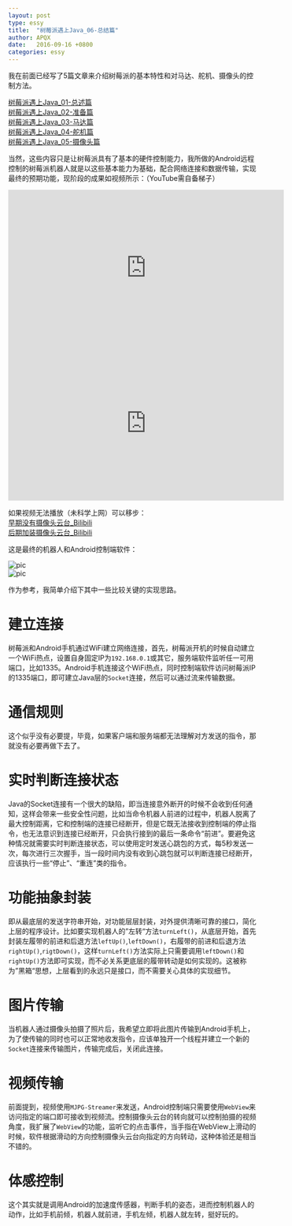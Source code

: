 ```yaml
---
layout: post
type: essy
title:  "树莓派遇上Java_06-总结篇"
author: APQX
date:   2016-09-16 +0800
categories: essy
---
```


我在前面已经写了5篇文章来介绍树莓派的基本特性和对马达、舵机、摄像头的控制方法。

[树莓派遇上Java_01-总述篇](https://apqx.me/essy/2016/09/11/%E6%A0%91%E8%8E%93%E6%B4%BE%E9%81%87%E4%B8%8AJava_01-%E6%80%BB%E8%BF%B0%E7%AF%87.html)   
[树莓派遇上Java_02-准备篇](https://apqx.me/essy/2016/09/11/%E6%A0%91%E8%8E%93%E6%B4%BE%E9%81%87%E4%B8%8AJava_02-%E5%87%86%E5%A4%87%E7%AF%87.html)   
[树莓派遇上Java_03-马达篇](https://apqx.me/essy/2016/09/12/%E6%A0%91%E8%8E%93%E6%B4%BE%E9%81%87%E4%B8%8AJava_03-%E9%A9%AC%E8%BE%BE%E7%AF%87.html)   
[树莓派遇上Java_04-舵机篇](https://apqx.me/essy/2016/09/14/%E6%A0%91%E8%8E%93%E6%B4%BE%E9%81%87%E4%B8%8AJava_04-%E8%88%B5%E6%9C%BA%E7%AF%87.html)   
[树莓派遇上Java_05-摄像头篇](https://apqx.me/essy/2016/09/15/%E6%A0%91%E8%8E%93%E6%B4%BE%E9%81%87%E4%B8%8AJava_05-%E6%91%84%E5%83%8F%E5%A4%B4%E7%AF%87.html)   

当然，这些内容只是让树莓派具有了基本的硬件控制能力，我所做的Android远程控制的树莓派机器人就是以这些基本能力为基础，配合网络连接和数据传输，实现最终的预期功能，现阶段的成果如视频所示：（YouTube需自备梯子）

<div class="video-container">
    <iframe width="560" height="315" src="https://www.youtube.com/embed/BAO-kUrUXHE" frameborder="0" allow="autoplay; encrypted-media"
                    allowfullscreen></iframe>
</div>

<div class="video-container">
    <iframe width="560" height="315" src="https://www.youtube.com/embed/12PzVuJvgvw" frameborder="0" allow="autoplay; encrypted-media"
                    allowfullscreen></iframe>
</div>

如果视频无法播放（未科学上网）可以移步：  
[早期没有摄像头云台_Bilibili](https://www.bilibili.com/video/av7220639/?p=1)   
[后期加装摄像头云台_Bilibili](https://www.bilibili.com/video/av7220639/?p=2)

这是最终的机器人和Android控制端软件：

<div class="row">
    <div class="col s8">
        <img class="materialboxed responsive-img" src="https://apqx.oss-cn-hangzhou.aliyuncs.com/blog/pic/pi_robot_01.jpg" alt="pic">
    </div>
    <div class="col s4">
        <img class="materialboxed responsive-img" src="https://apqx.oss-cn-hangzhou.aliyuncs.com/blog/pic/pi_controller.png" alt="pic">
    </div>
</div>

作为参考，我简单介绍下其中一些比较关键的实现思路。

# 建立连接

树莓派和Android手机通过WiFi建立网络连接，首先，树莓派开机的时候自动建立一个WiFi热点，设置自身固定IP为`192.168.0.1`或其它，服务端软件监听任一可用端口，比如1335。Android手机连接这个WiFi热点，同时控制端软件访问树莓派IP的1335端口，即可建立Java层的`Socket`连接，然后可以通过流来传输数据。

# 通信规则

这个似乎没有必要提，毕竟，如果客户端和服务端都无法理解对方发送的指令，那就没有必要再做下去了。

# 实时判断连接状态

Java的Socket连接有一个很大的缺陷，即当连接意外断开的时候不会收到任何通知，这样会带来一些安全性问题，比如当命令机器人前进的过程中，机器人脱离了最大控制距离，它和控制端的连接已经断开，但是它既无法接收到控制端的停止指令，也无法意识到连接已经断开，只会执行接到的最后一条命令“前进”。要避免这种情况就需要实时判断连接状态，可以使用定时发送心跳包的方式，每5秒发送一次，每次进行三次握手，当一段时间内没有收到心跳包就可以判断连接已经断开，应该执行一些“停止”、“重连”类的指令。

# 功能抽象封装

即从最底层的发送字符串开始，对功能层层封装，对外提供清晰可靠的接口，简化上层的程序设计。比如要实现机器人的”左转“方法`turnLeft()`，从底层开始，首先封装左履带的前进和后退方法`leftUp()`,`leftDown()`，右履带的前进和后退方法`rightUp()`,`rigtDown()`，这样`turnLeft()`方法实际上只需要调用`leftDown()`和`rightUp()`方法即可实现，而不必关系更底层的履带转动是如何实现的。这被称为”黑箱“思想，上层看到的永远只是接口，而不需要关心具体的实现细节。

# 图片传输

当机器人通过摄像头拍摄了照片后，我希望立即将此图片传输到Android手机上，为了使传输的同时也可以正常地收发指令，应该单独开一个线程并建立一个新的`Socket`连接来传输图片，传输完成后，关闭此连接。

# 视频传输

前面提到，视频使用`MJPG-Streamer`来发送，Android控制端只需要使用`WebView`来访问指定的端口即可接收到视频流。控制摄像头云台的转向就可以控制拍摄的视频角度，我扩展了`WebView`的功能，监听它的点击事件，当手指在WebView上滑动的时候，软件根据滑动的方向控制摄像头云台向指定的方向转动，这种体验还是相当不错的。

# 体感控制

这个其实就是调用Android的加速度传感器，判断手机的姿态，进而控制机器人的动作，比如手机前倾，机器人就前进，手机左倾，机器人就左转，挺好玩的。